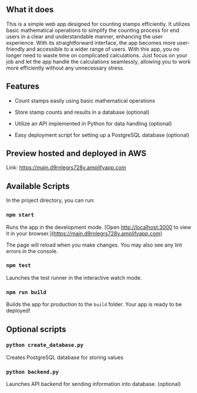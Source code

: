 ## What it does
This is a simple web app designed for counting stamps efficiently. It utilizes basic mathematical operations to simplify the counting process for end users in a clear and understandable manner, enhancing the user experience. With its straightforward interface, the app becomes more user-friendly and accessible to a wider range of users. With this app, you no longer need to waste time on complicated calculations. Just focus on your job and let the app handle the calculations seamlessly, allowing you to work more efficiently without any unnecessary stress.
## Features

- Count stamps easily using basic mathematical operations

- Store stamp counts and results in a database (optional)
- Utilize an API implemented in Python for data handling (optional)
- Easy deployment script for setting up a PostgreSQL database (optional)
## Preview hosted and deployed in AWS 

Link:
https://main.d9rnlegrs728v.amplifyapp.com 

## Available Scripts

In the project directory, you can run:

### `npm start`

Runs the app in the development mode.
[Open [http://localhost:3000](http://localhost:3000) to view it in your browser.](https://main.d9rnlegrs728v.amplifyapp.com)

The page will reload when you make changes.
You may also see any lint errors in the console.

### `npm test`
Launches the test runner in the interactive watch mode.

### `npm run build`
Builds the app for production to the `build` folder.
Your app is ready to be deployed!

## Optional scripts

### `python create_database.py`
Creates PostgreSQL database for storing values

### `python backend.py`
Launches API backend for sending information into database. (optional)

